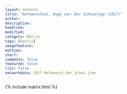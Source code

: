 ```yaml
---
layout: network
title: "Hofmannsthal, Hugo von: Der Schwierige (1917)"
author:
description:
headline:
modified:
category: Matrix
tags: [matrix]
imagefeature: 
mathjax: 
chart: 
comments: false
featured: false
list: false
networkdata: 1917-Hofmannst-Der_Schwi.json
---
```

{% include matrix.html %}
